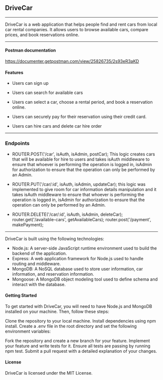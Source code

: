 ## DriveCar
---
DriveCar is a web application that helps people find and rent cars from local car rental companies. It allows users to browse available cars, compare prices, and book reservations online.

---

#### Postman documentation
https://documenter.getpostman.com/view/25826735/2s93eR3aKD

#### Features

-  Users can sign up 

-  Users can search for available cars 

- Users can select a car, choose a rental period, and book a reservation online.

- Users can securely pay for their reservation using their credit card.

- Users can hire cars and delete car hire order
---

### Endpoints 

- ROUTER.POST('/car', isAuth, isAdmin, postCar); This logic creates cars that will be available for hire to users and takes isAuth middleware to ensure that whoever is performing the operation is logged in, isAdmin for authorization to ensure that the operation can only be performed by an Admin.

- ROUTER.PUT('/car/:id', isAuth, isAdmin, updateCar); this logic was implemented to give room for car information details manipulation and it takes isAuth middleware to ensure that whoever is performing the operation is logged in, isAdmin for authorization to ensure that the operation can only be performed by an Admin.

- ROUTER.DELETE('/car/:id', isAuth, isAdmin, deleteCar);
router.get('/available-cars', getAvailableCars);
router.post('/payment', makePayment);
---

DriveCar is built using the following technologies:

- Node.js: A server-side JavaScript runtime environment used to build the backend of the application.
- Express: A web application framework for Node.js used to handle routing and middleware.
- MongoDB: A NoSQL database used to store user information, car information, and reservation information.
- Mongoose: A MongoDB object modeling tool used to define schema and interact with the database.

#### Getting Started
To get started with DriveCar, you will need to have Node.js and MongoDB installed on your machine. Then, follow these steps:

Clone the repository to your local machine.
Install dependencies using npm install.
Create a .env file in the root directory and set the following environment variables:

Fork the repository and create a new branch for your feature.
Implement your feature and write tests for it.
Ensure all tests are passing by running npm test.
Submit a pull request with a detailed explanation of your changes.

#### License
DriveCar is licensed under the MIT License.